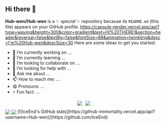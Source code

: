 ## Hi there 👋
**Hub-wen/Hub-wen** is a ✨ _special_ ✨ repository because its `README.md` (this file) appears on your GitHub profile.
https://capsule-render.vercel.app/api?type=waving&height=300&color=gradient&text=HI%20THERE!&section=header&reversal=false&textBg=false&fontSize=88&animation=twinkling&desc=I'm%20Hub-wen&descSize=30
Here are some ideas to get you started:
- 🔭 I’m currently working on ...
- 🌱 I’m currently learning ...
- 👯 I’m looking to collaborate on ...
- 🤔 I’m looking for help with ...
- 💬 Ask me about ...
- 📫 How to reach me: ...
- 😄 Pronouns: ...
- ⚡ Fun fact: ...
<div style="display: flex; align-items: center; justify-content: center; margin: 10px">
        <img
          align=center
          src="https://img.shields.io/github/stars/Hub-wen?style=social&logoColor=%23000000&labelColor=rgb(89, 89, 89)&color=rgb(3, 126, 187)"
          style="margin: 0 5px"
        /><img
          align=center
          src="https://img.shields.io/github/followers/Hub-wen?style=social&logoColor=%23000000&labelColor=rgb(89, 89, 89)&color=rgb(3, 126, 187)""
          style="margin: 0 5px"
        />
      </div>
<img   align="center" src="https://github-readme-stats.vercel.app/api?username=Hub-wen&locale=cn&line_height=33&show_icons=true&hide=&theme=radical&rank_icon=github"/>
<img   align="center" src="https://github-readme-stats.vercel.app/api/top-langs/?username=Hub-wen&locale=cn&line_height=33&theme=radical&langs_count=10&layout=donut-vertical"/>
[![IceEnd's GitHub stats](https://github-immortality.vercel.app/api?username=Hub-wen)](https://github.com/IceEnd)
